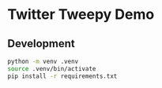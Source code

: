# Twitter Tweepy Demo

## Development

```bash
python -m venv .venv
source .venv/bin/activate
pip install -r requirements.txt
```